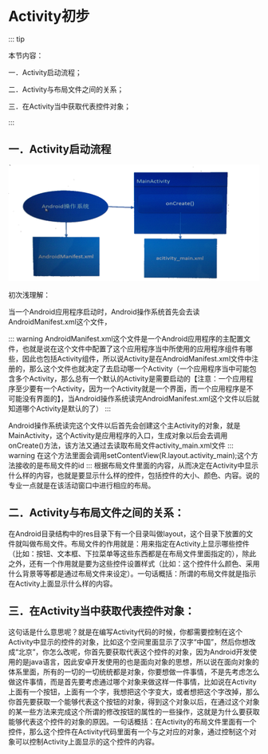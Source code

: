 # Activity初步

::: tip

本节内容：

一．Activity启动流程；

二．Activity与布局文件之间的关系；

三．在Activity当中获取代表控件对象；

:::

## 一．Activity启动流程
![1](/img/android/02.png)

初次浅理解：

当一个Android应用程序启动时，Android操作系统首先会去读AndroidManifest.xml这个文件，

::: warning
AndroidManifest.xml这个文件是一个Android应用程序的主配置文件，也就是说在这个文件中配置了这个应用程序当中所使用的应用程序组件有哪些，因此也包括Activity组件，所以说Activity是在AndroidManifest.xml文件中注册的，那么这个文件也就决定了去启动哪一个Activity（一个应用程序当中可能包含多个Activity，那么总有一个默认的Activity是需要启动的【注意：一个应用程序至少要有一个Activity，因为一个Activity就是一个界面，而一个应用程序是不可能没有界面的】，当Android操作系统读完AndroidManifest.xml这个文件以后就知道哪个Activity是默认的了）
:::

Android操作系统读完这个文件以后首先会创建这个主Activity的对象，就是MainActivity，这个Activity是应用程序的入口，生成对象以后会去调用onCreate()方法，该方法又通过去读取布局文件activity_main.xml文件
::: warning
在这个方法里面会调用setContentView(R.layout.activity_main);这个方法接收的是布局文件的id
:::
根据布局文件里面的内容，从而决定在Activity中显示什么样的内容，也就是要显示什么样的控件，包括控件的大小、颜色、内容。说的专业一点就是在该活动窗口中进行相应的布局。

## 二．Activity与布局文件之间的关系：

在Android目录结构中的res目录下有一个目录叫做layout，这个目录下放置的文件就叫做布局文件。布局文件的作用就是：用来指定在Activity上显示哪些控件（比如：按钮、文本框、下拉菜单等这些东西都是在布局文件里面指定的），除此之外，还有一个作用就是要为这些控件设置样式（比如：这个控件什么颜色、采用什么背景等等都是通过布局文件来设定）。一句话概括：所谓的布局文件就是指示在Activity上面显示什么样的内容。

## 三．在Activity当中获取代表控件对象：

这句话是什么意思呢？就是在编写Activity代码的时候，你都需要控制在这个Activity中显示的控件的对象，比如这个空间里面显示了汉字“中国”，然后你想改成“北京”，你怎么改呢，你首先要获取代表这个控件的对象，因为Android开发使用的是java语言，因此安卓开发使用的也是面向对象的思想，所以说在面向对象的体系里面，所有的一切的一切统统都是对象，你要想做一件事情，不是先考虑怎么做这件事情，而是首先要考虑通过哪个对象来做这样一件事情，比如说在Activity上面有一个按钮，上面有一个字，我想把这个字变大，或者想把这个字改掉，那么你首先要获取一个能够代表这个按钮的对象，得到这个对象以后，在通过这个对象的某一些方法来完成这个所谓的修改按钮的属性的一些操作，这就是为什么要获取能够代表这个控件的对象的原因。一句话概括：在Activity的布局文件里面有一个控件，那么这个控件在Activity代码里面有一个与之对应的对象，通过控制这个对象可以控制Activity上面显示的这个控件的内容。